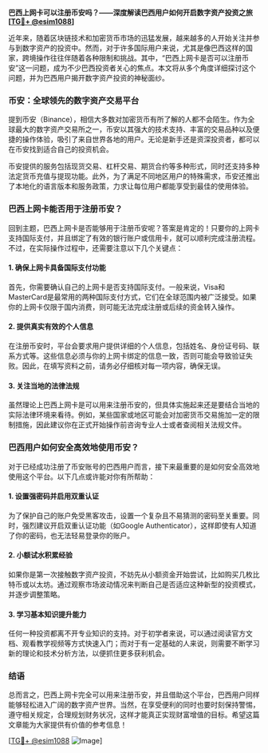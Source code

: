 **巴西上网卡可以注册币安吗？——深度解读巴西用户如何开启数字资产投资之旅[[TG💪+ @esim1088](https://t.me/s/esim1088)]**

近年来，随着区块链技术和加密货币市场的迅猛发展，越来越多的人开始关注并参与到数字资产的投资中。然而，对于许多国际用户来说，尤其是像巴西这样的国家，跨境操作往往伴随着各种限制和挑战。其中，“巴西上网卡是否可以注册币安”这一问题，成为不少巴西投资者关心的焦点。本文将从多个角度详细探讨这个问题，并为巴西用户揭开数字资产投资的神秘面纱。

### 币安：全球领先的数字资产交易平台

提到币安（Binance），相信大多数对加密货币有所了解的人都不会陌生。作为全球最大的数字资产交易所之一，币安以其强大的技术支持、丰富的交易品种以及便捷的操作体验，吸引了来自世界各地的用户。无论是新手还是资深投资者，都可以在币安找到适合自己的投资机会。

币安提供的服务包括现货交易、杠杆交易、期货合约等多种形式，同时还支持多种法定货币充值与提现功能。此外，为了满足不同地区用户的特殊需求，币安还推出了本地化的语言版本和服务政策，力求让每位用户都能享受到最佳的使用体验。

### 巴西上网卡能否用于注册币安？

回到主题，巴西上网卡是否能够用于注册币安呢？答案是肯定的！只要你的上网卡支持国际支付，并且绑定了有效的银行账户或信用卡，就可以顺利完成注册流程。不过，在实际操作过程中，还需要注意以下几个关键点：

#### 1. 确保上网卡具备国际支付功能

首先，你需要确认自己的上网卡是否支持国际支付。一般来说，Visa和MasterCard是最常用的两种国际支付方式，它们在全球范围内被广泛接受。如果你的上网卡仅限于国内消费，则可能无法完成注册或后续的资金转入操作。

#### 2. 提供真实有效的个人信息

在注册币安时，平台会要求用户提供详细的个人信息，包括姓名、身份证号码、联系方式等。这些信息必须与你的上网卡绑定的信息一致，否则可能会导致验证失败。因此，在填写资料之前，请务必仔细核对每一项内容，确保无误。

#### 3. 关注当地的法律法规

虽然理论上巴西上网卡是可以用来注册币安的，但具体实施起来还是要结合当地的实际法律环境来看待。例如，某些国家或地区可能会对加密货币交易施加一定的限制措施，因此建议你在正式开始操作前咨询专业人士或者查阅相关法规文件。

### 巴西用户如何安全高效地使用币安？

对于已经成功注册了币安账号的巴西用户而言，接下来最重要的是如何安全高效地使用这个平台。以下几点或许能对你有所帮助：

#### 1. 设置强密码并启用双重认证

为了保护自己的账户免受黑客攻击，设置一个复杂且不易猜测的密码至关重要。同时，强烈建议开启双重认证功能（如Google Authenticator），这样即使有人知道了你的密码，也无法轻易登录你的账户。

#### 2. 小额试水积累经验

如果你是第一次接触数字资产投资，不妨先从小额资金开始尝试，比如购买几枚比特币或以太坊。通过观察市场波动情况来判断自己是否适应这种新型的投资模式，并逐步调整策略。

#### 3. 学习基本知识提升能力

任何一种投资都离不开专业知识的支持。对于初学者来说，可以通过阅读官方文档、观看教学视频等方式快速入门；而对于有一定基础的人来说，则需要不断学习新的理论和技术分析方法，以便抓住更多获利机会。

### 结语

总而言之，巴西上网卡完全可以用来注册币安，并且借助这个平台，巴西用户同样能够轻松进入广阔的数字资产世界。当然，在享受便利的同时也要时刻保持警惕，遵守相关规定，合理规划财务状况，这样才能真正实现财富增值的目标。希望这篇文章能为大家提供有价值的参考信息！

[[TG💪+ @esim1088](https://t.me/s/esim1088) ![Image](https://i.postimg.cc/4NQfJmqS/Snipaste-2025-05-13-00-14-12.png)]
